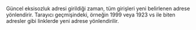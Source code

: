 Güncel eksisozluk adresi girildiği zaman, tüm girişleri yeni belirlenen adrese yönlendirir. Tarayıcı geçmişindeki, örneğin 1999 veya 1923 vs ile biten adresler gibi linklerde yeni adrese yönlendirilir.
